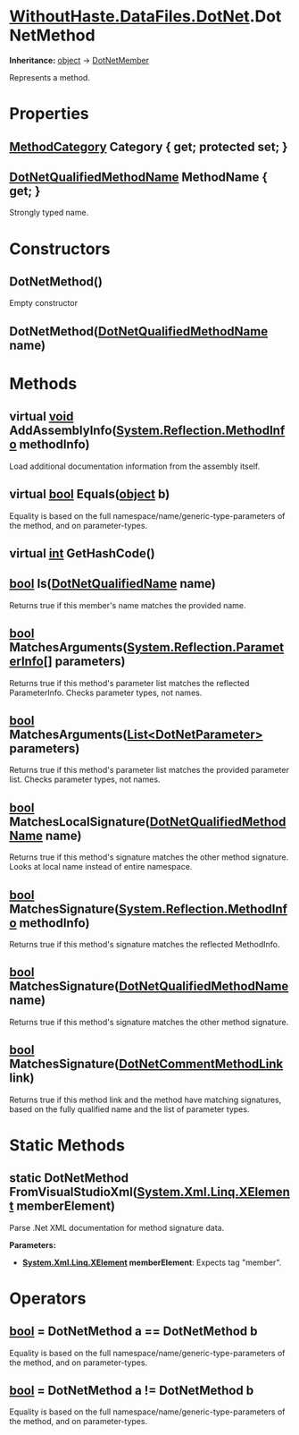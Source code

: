 # [WithoutHaste.DataFiles.DotNet](TableOfContents.WithoutHaste.DataFiles.DotNet.md).DotNetMethod

**Inheritance:** [object](https://docs.microsoft.com/en-us/dotnet/api/system.object) → [DotNetMember](WithoutHaste.DataFiles.DotNet.DotNetMember.md)  

Represents a method.  

# Properties

## [MethodCategory](WithoutHaste.DataFiles.DotNet.MethodCategory.md) Category { get; protected set; }

## [DotNetQualifiedMethodName](WithoutHaste.DataFiles.DotNet.DotNetQualifiedMethodName.md) MethodName { get; }

Strongly typed name.  

# Constructors

## DotNetMethod()

Empty constructor  

## DotNetMethod([DotNetQualifiedMethodName](WithoutHaste.DataFiles.DotNet.DotNetQualifiedMethodName.md) name)

# Methods

## virtual [void](https://docs.microsoft.com/en-us/dotnet/api/system.void) AddAssemblyInfo([System.Reflection.MethodInfo](https://docs.microsoft.com/en-us/dotnet/api/system.reflection.methodinfo) methodInfo)

Load additional documentation information from the assembly itself.  

## virtual [bool](https://docs.microsoft.com/en-us/dotnet/api/system.boolean) Equals([object](https://docs.microsoft.com/en-us/dotnet/api/system.object) b)

Equality is based on the full namespace/name/generic-type-parameters of the method, and on parameter-types.  

## virtual [int](https://docs.microsoft.com/en-us/dotnet/api/system.int32) GetHashCode()

## [bool](https://docs.microsoft.com/en-us/dotnet/api/system.boolean) Is([DotNetQualifiedName](WithoutHaste.DataFiles.DotNet.DotNetQualifiedName.md) name)

Returns true if this member's name matches the provided name.  

## [bool](https://docs.microsoft.com/en-us/dotnet/api/system.boolean) MatchesArguments([System.Reflection.ParameterInfo[]](https://docs.microsoft.com/en-us/dotnet/api/system.array) parameters)

Returns true if this method's parameter list matches the reflected ParameterInfo. Checks parameter types, not names.  

## [bool](https://docs.microsoft.com/en-us/dotnet/api/system.boolean) MatchesArguments([List&lt;DotNetParameter&gt;](https://docs.microsoft.com/en-us/dotnet/api/system.collections.generic.list-1) parameters)

Returns true if this method's parameter list matches the provided parameter list. Checks parameter types, not names.  

## [bool](https://docs.microsoft.com/en-us/dotnet/api/system.boolean) MatchesLocalSignature([DotNetQualifiedMethodName](WithoutHaste.DataFiles.DotNet.DotNetQualifiedMethodName.md) name)

Returns true if this method's signature matches the other method signature.  
Looks at local name instead of entire namespace.  

## [bool](https://docs.microsoft.com/en-us/dotnet/api/system.boolean) MatchesSignature([System.Reflection.MethodInfo](https://docs.microsoft.com/en-us/dotnet/api/system.reflection.methodinfo) methodInfo)

Returns true if this method's signature matches the reflected MethodInfo.  

## [bool](https://docs.microsoft.com/en-us/dotnet/api/system.boolean) MatchesSignature([DotNetQualifiedMethodName](WithoutHaste.DataFiles.DotNet.DotNetQualifiedMethodName.md) name)

Returns true if this method's signature matches the other method signature.  

## [bool](https://docs.microsoft.com/en-us/dotnet/api/system.boolean) MatchesSignature([DotNetCommentMethodLink](WithoutHaste.DataFiles.DotNet.DotNetCommentMethodLink.md) link)

Returns true if this method link and the method have matching signatures, based on the fully qualified name and the list of parameter types.  

# Static Methods

## static DotNetMethod FromVisualStudioXml([System.Xml.Linq.XElement](https://docs.microsoft.com/en-us/dotnet/api/system.xml.linq.xelement) memberElement)

Parse .Net XML documentation for method signature data.  

**Parameters:**  
* **[System.Xml.Linq.XElement](https://docs.microsoft.com/en-us/dotnet/api/system.xml.linq.xelement) memberElement**: Expects tag "member".  

# Operators

## [bool](https://docs.microsoft.com/en-us/dotnet/api/system.boolean) = DotNetMethod a == DotNetMethod b

Equality is based on the full namespace/name/generic-type-parameters of the method, and on parameter-types.  

## [bool](https://docs.microsoft.com/en-us/dotnet/api/system.boolean) = DotNetMethod a != DotNetMethod b

Equality is based on the full namespace/name/generic-type-parameters of the method, and on parameter-types.  

